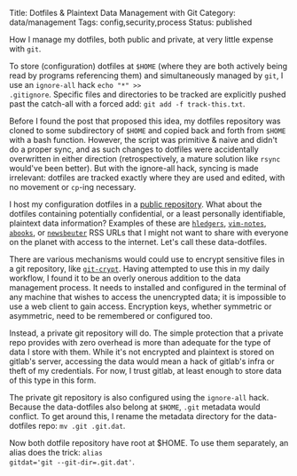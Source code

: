 Title: Dotfiles & Plaintext Data Management with Git
Category: data/management
Tags: config,security,process
Status: published

How I manage my dotfiles, both public and private, at very little expense with `git`. 

To store (configuration) dotfiles at `$HOME` (where they are both actively being read by programs referencing them) and simultaneously managed by `git`, I use an `ignore-all` hack <code class="bash inline">echo "*" >> .gitignore</code>. Specific files and directories to be tracked are explicitly pushed past the catch-all with a forced add: <code class="bash inline">git add -f track-this.txt</code>.

Before I found the post that proposed this idea, my dotfiles repository was cloned to some subdirectory of `$HOME` and copied back and forth from `$HOME` with a bash function. However, the script was primitive & naive and didn't do a proper sync, and as such changes to dotfiles were accidentally overwritten in either direction (retrospectively, a mature solution like `rsync` would've been better). But with the ignore-all hack, syncing is made irrelevant: dotfiles are tracked exactly where they are used and edited, with no movement or `cp`-ing necessary.

I host my configuration dotfiles in a [public repository](https://gitlab.com/rwev/evix). What about the dotfiles containing potentially confidential, or a least personally identifiable, plaintext data information? Examples of these are [`hledgers`](https://hledger.org), [`vim-notes`](https://github.com/xolox/vim-notes), [`abooks`](http://abook.sourceforge.net/), or [`newsbeuter`](https://newsbeuter.org/) RSS URLs that I might not want to share with everyone on the planet with access to the internet. Let's call these data-dotfiles.

There are various mechanisms would could use to encrypt sensitive files in a git repository, like [`git-crypt`](https://www.agwa.name/projects/git-crypt/). Having attempted to use this in my daily workflow, I found it to be an overly onerous addition to the data management process. It needs to installed and configured in the terminal of any machine that wishes to access the unencrypted data; it is impossible to use a web client to gain access. Encryption keys, whether symmetric or asymmetric, need to be remembered or configured too. 

Instead, a private git repository will do. The simple protection that a private repo provides with zero overhead is more than adequate for the type of data I store with them. While it's not encrypted and plaintext is stored on gitlab's server, accessing the data would mean a hack of gitlab's infra or theft of my  credentials. For now, I trust gitlab, at least enough to store data of this type in this form.

The private git repository is also configured using the `ignore-all` hack. Because the data-dotfiles also belong at `$HOME`, `.git` metadata would conflict. To get around this, I rename the metadata directory for the data-dotfiles repo: <code class="bash inline">mv .git .git.dat</code>.

Now both dotfile repository have root at $HOME. To use them separately, an alias does the trick: <code class="bash inline">alias gitdat='git --git-dir=.git.dat'</code>. 
    
<script>
    highlightInlineCode();  
</script>

      
  




 